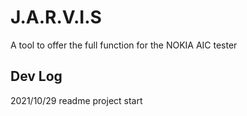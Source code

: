 # J.A.R.V.I.S

A tool to offer the full function for the NOKIA AIC tester

## Dev Log

2021/10/29      readme  project start
